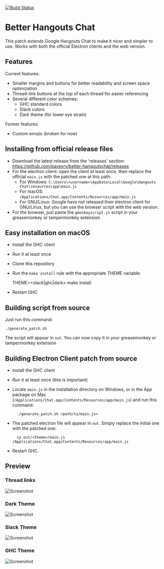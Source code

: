 [![Build Status](https://travis-ci.org/paveyry/better-hangoutschat.svg?branch=master)](https://github.com/paveyry/better-hangoutschat/releases/latest)

Better Hangouts Chat
====================================

This patch extends Google Hangouts Chat to make it nicer and simpler to use.
Works with both the official Electron clients and the web version.

Features
---------

Current features: 

- Smaller margins and buttons for better readability and screen space optimization
- Thread-link buttons at the top of each thread for easier referencing
- Several different color schemes:
    - GHC standard colors
    - Slack colors
    - Dark theme (for lower eye strain)

Former features:

- Custom emojis (broken for now)

Installing from official release files
---------------------------------------

- Download the latest release from the 'releases' section:
https://github.com/paveyry/better-hangoutschat/releases
- For the electron client: open the client at least once, then replace the official
`main.js` with the patched one at this path:
    - For Windows: `C:\Users\<username>\AppData\Local\Google\Hangouts Chat\resources\app\main.js`
    - For macOS: `/Applications/Chat.app/Contents/Resources/app/main.js`
    - For GNU/Linux: Google have not released their electron client for GNU/Linux, but you can use
    the browser script with the web version.
- For the browser, just paste the `gmonkeyscript.js` script in your greasemonkey or tampermonkey
extension

Easy installation on macOS
--------------------------

- Install the GHC client
- Run it at least once
- Clone this repository
- Run the `make install` rule with the appropriate THEME variable:

    THEME=<slack|ghc|dark> make install

- Restart GHC

Building script from source
----------------------------

Just run this command:

    ./generate_patch.sh

The script will appear in `out`. You can now copy it in your greasemonkey or tampermonkey
extension

Building Electron Client patch from source
-------------------------------------------

- Install the GHC client
- Run it at least once (this is important)
- Locate `main.js` in the installation directory on Windows, or in the App
 package on Mac (`/Applications/Chat.app/Contents/Resources/app/main.js`) and run this command:

        ./generate_patch.sh <path/to/main.js>

- The patched electron file will appear in `out`. Simply replace the initial one with 
the patched one:

        cp out/<theme>/main.js /Applications/Chat.app/Contents/Resources/app/main.js

- Restart GHC.

Preview
--------

### Thread links
![Screenshot](https://user-images.githubusercontent.com/3884900/63706271-db981380-c826-11e9-953b-8983738463b7.png)

### Dark Theme
![Screenshot](https://user-images.githubusercontent.com/3884900/63685721-01f28a80-c7f8-11e9-8522-75446596d574.png)

### Slack Theme
![Screenshot](https://user-images.githubusercontent.com/3884900/63689984-6c5cf800-c803-11e9-864e-ec578353b946.png)

### GHC Theme
![Screenshot](https://user-images.githubusercontent.com/3884900/63689983-6c5cf800-c803-11e9-8857-53326ec1d22b.png)
